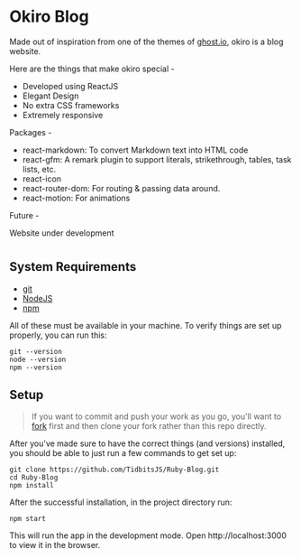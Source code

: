 # Okiro Blog

Made out of inspiration from one of the themes of [ghost.io](https://ghost.org/themes/ruby), okiro is a blog website.

Here are the things that make okiro special -

- Developed using ReactJS
- Elegant Design
- No extra CSS frameworks
- Extremely responsive

Packages -

- react-markdown: To convert Markdown text into HTML code
- react-gfm: A remark plugin to support literals, strikethrough, tables, task lists, etc.
- react-icon
- react-router-dom: For routing & passing data around.
- react-motion: For animations

Future -

Website under development 

#


## System Requirements

- [git](https://git-scm.com)
- [NodeJS](https://nodejs.org)
- [npm](https://www.npmjs.com)

All of these must be available in your machine. To verify things are set up
properly, you can run this:

```shell
git --version
node --version
npm --version
```

## Setup

> If you want to commit and push your work as you go, you'll want to
> [fork](https://docs.github.com/en/free-pro-team@latest/github/getting-started-with-github/fork-a-repo)
> first and then clone your fork rather than this repo directly.

After you've made sure to have the correct things (and versions) installed, you
should be able to just run a few commands to get set up:

```
git clone https://github.com/TidbitsJS/Ruby-Blog.git
cd Ruby-Blog
npm install
```

After the successful installation, in the project directory run:

```
npm start
```

This will run the app in the development mode.
Open http://localhost:3000 to view it in the browser.

